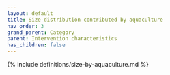 ```yaml
---
layout: default
title: Size-distribution contributed by aquaculture
nav_order: 3
grand_parent: Category
parent: Intervention characteristics
has_children: false
---
```

{% include definitions/size-by-aquaculture.md %}
